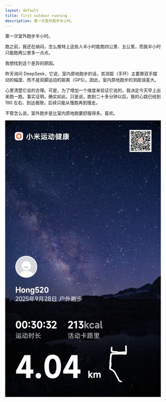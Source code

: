 ```yaml
---
layout: default
title: first outdoor running
description: 第一次室外跑步半小时。
---
```


第一次室外跑步半小时。

跑之前，我还在纳闷，怎么推特上这些人半小时能跑四公里、五公里，而我半小时只能跑两公里多一点点。

我想找到这个差异的原因。

昨天询问 DeepSeek，它说，室内原地跑步的话，其测距（手环）主要靠双手摆动的幅度、而不是双脚运动的距离（GPS）。因此，室内原地跑步的测距误差大。

心里清楚它说的合理。可是，为了增加一个维度来验证它说的，我决定今天早上出来跑一跑。事实证明，确实如此。只是说，跑到二十多分钟以后，我的心跳已经到 190 左右、到达极限，后续只能从慢跑再到慢走。

不管怎么说，室外跑步是比室内原地跑要舒服得多。喜欢。

![first-outdoor-running](https://github.com/ciceroxiao/hong525/blob/main/_screenshots/first-outdoor-running.jpg?raw=true)
